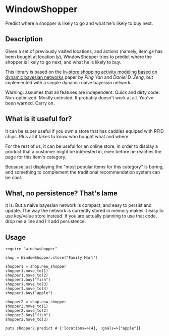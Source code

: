 WindowShopper
=============

Predict where a shopper is likely to go and what he's likely to buy
next.

Description
-----------

Given a set of previously visited locations, and actions (namely, item _gx_ has
been bought at location _ly_), WindowShopper tries to predict where the
shopper is likely to go next, and what he is likely to buy.

This library is based on the [In-store shopping activity
modeling based on dynamic bayesian networks](http://papers.ssrn.com/sol3/papers.cfm?abstract_id=1719317)
paper by _Ping Yan_ and _Daniel D. Zeng_, but implemented with a simple
dynamic naive bayesian network.

Warning: assumes that all features are independent. Quick and dirty code.
Non-optimized. Mostly untested. It probably doesn't work at all.
You've been warned. Carry on.

What is it useful for?
----------------------

It can be super useful if you own a store that has caddies equiped with
RFID chips. Plus all it takes to know who bought what and where.

For the rest of us, it can be useful for an online store, in order to
display a product that a customer might be interested in, even before
he reaches the page for this item's category.

Because just displaying the "most popular items for this category" is
boring, and something to complement the traditional recommendation
system can be cool.

What, no persistence? That's lame
---------------------------------

It is. But a naive bayesian network is compact, and easy to persist and
update. The way the network is currently stored in memory makes it
easy to use key/value store instead.
If you are actually planning to use that code, drop me a line and I'll add
persistence.

Usage
-----

    require "windowshopper"
    
    shop = WindowShopper.store("Family Mart")
    
    shopper1 = shop.new_shopper
    shopper1.move_to(1)
    shopper1.move_to(2)
    shopper1.buy("fish")
    shopper1.move_to(3)
    shopper1.move_to(4)
    shopper1.buy("apple")
    
    shopper2 = shop.new_shopper
    shopper2.move_to(1)
    shopper2.move_to(2)
    shopper2.buy("fish")
    shopper2.move_to(3)
    
    puts shopper2.predict # {:locations=>[4], :goals=>["apple"]}

